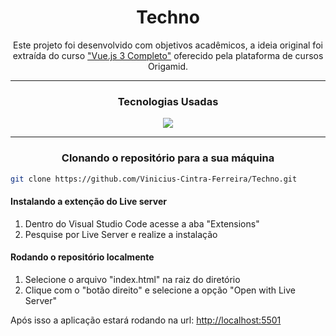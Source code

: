 <h1 align="center"> Techno </h1>
<p align="center">Este projeto foi desenvolvido com objetivos acadêmicos, a ideia original foi extraída do curso <a href="https://www.origamid.com/curso/vue-js-completo">"Vue.js 3 Completo"</a> oferecido pela plataforma de cursos Origamid.</p>

---

<h3 align="center">Tecnologias Usadas</h3>
<p align="center">
  <a href="https://br.vuejs.org/">
    <img src="https://skillicons.dev/icons?i=vue" />
  </a>
</p>

---

<h3 align="center">Clonando o repositório para a sua máquina</h3>

```bash
git clone https://github.com/Vinicius-Cintra-Ferreira/Techno.git
```
<h4>Instalando a extenção do Live server</h4>
<ol>
  <li>Dentro do Visual Studio Code acesse a aba "Extensions"</li>
  <li>Pesquise por Live Server e realize a instalação</li>
</ol>

<h4>Rodando o repositório localmente</h4>
<ol>
  <li>Selecione o arquivo "index.html" na raiz do diretório</li>
  <li>Clique com o "botão direito" e selecione a opção "Open with Live Server"</li>
</ol>
<p>Após isso a aplicação estará rodando na url: <a href="http://localhost:5501">http://localhost:5501</a></p>
